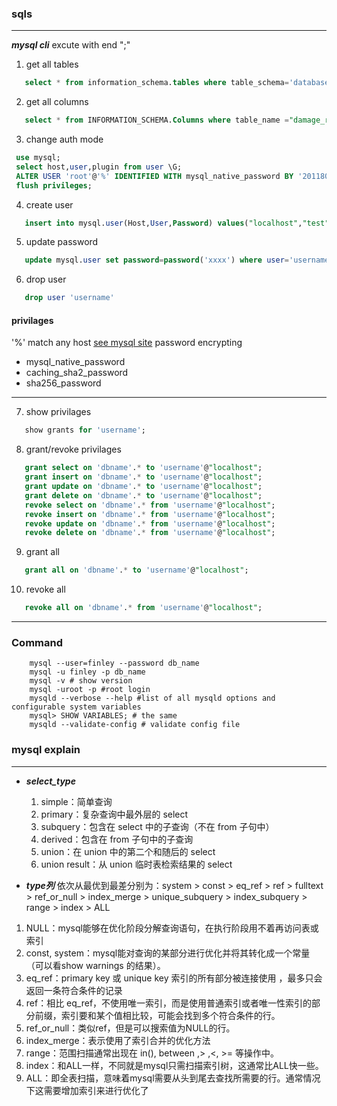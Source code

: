 <!--
 * @Descripttion: 
 * @version: 
 * @Author: fuanlei
 * @Date: 2019-11-06 15:27:13
 * @LastEditors: fuanlei
 * @LastEditTime: 2019-11-06 17:35:05
 -->
### sqls
------

***mysql cli*** excute with end ";"

1. get all tables
  ``` sql
     select * from information_schema.tables where table_schema='database';
  ```

2. get all columns
  ``` sql
     select * from INFORMATION_SCHEMA.Columns where table_name ="damage_repository"
  ```

3. change auth mode
  ``` sql
   use mysql;
   select host,user,plugin from user \G;
   ALTER USER 'root'@'%' IDENTIFIED WITH mysql_native_password BY '2011801243';
   flush privileges;
  ```
4. create user
  ``` sql
     insert into mysql.user(Host,User,Password) values("localhost","test",password("1234"));
  ```

5. update password
  ``` sql
     update mysql.user set password=password('xxxx') where user='username';
  ```

6. drop user
  ``` sql
     drop user 'username'
  ```

#### privilages
'%' match any host
[see mysql site](https://dev.mysql.com/doc/refman/8.0/en/privileges-provided.html)
password encrypting
* mysql_native_password
* caching_sha2_password
* sha256_password

----
7. show privilages
  ``` sql
     show grants for 'username';
  ```

8. grant/revoke  privilages
  ``` sql
     grant select on 'dbname'.* to 'username'@"localhost";
     grant insert on 'dbname'.* to 'username'@"localhost";
     grant update on 'dbname'.* to 'username'@"localhost";
     grant delete on 'dbname'.* to 'username'@"localhost";
     revoke select on 'dbname'.* from 'username'@"localhost";
     revoke insert on 'dbname'.* from 'username'@"localhost";
     revoke update on 'dbname'.* from 'username'@"localhost";
     revoke delete on 'dbname'.* from 'username'@"localhost";
  ```

9. grant all
  ``` sql
     grant all on 'dbname'.* to 'username'@"localhost";
  ```
10. revoke all
  ``` sql
     revoke all on 'dbname'.* from 'username'@"localhost";
  ```

-----

### Command

``` shell
    mysql --user=finley --password db_name
    mysql -u finley -p db_name
    mysql -v # show version
    mysql -uroot -p #root login
    mysqld --verbose --help #list of all mysqld options and configurable system variables
    mysql> SHOW VARIABLES; # the same
    mysqld --validate-config # validate config file
```

### mysql explain
----

- ***select_type***
  1. simple：简单查询
  2. primary：复杂查询中最外层的 select
  3. subquery：包含在 select 中的子查询（不在 from 子句中）
  4. derived：包含在 from 子句中的子查询
  5. union：在 union 中的第二个和随后的 select
  6. union result：从 union 临时表检索结果的 select

- ***type列***
依次从最优到最差分别为：system > const > eq_ref > ref > fulltext > ref_or_null > index_merge > unique_subquery > index_subquery > range > index > ALL

1. NULL：mysql能够在优化阶段分解查询语句，在执行阶段用不着再访问表或索引
2. const, system：mysql能对查询的某部分进行优化并将其转化成一个常量（可以看show warnings 的结果）。
3. eq_ref：primary key 或 unique key 索引的所有部分被连接使用 ，最多只会返回一条符合条件的记录
4. ref：相比 eq_ref，不使用唯一索引，而是使用普通索引或者唯一性索引的部分前缀，索引要和某个值相比较，可能会找到多个符合条件的行。
5. ref_or_null：类似ref，但是可以搜索值为NULL的行。
6. index_merge：表示使用了索引合并的优化方法
7. range：范围扫描通常出现在 in(), between ,> ,<, >= 等操作中。
8. index：和ALL一样，不同就是mysql只需扫描索引树，这通常比ALL快一些。
9. ALL：即全表扫描，意味着mysql需要从头到尾去查找所需要的行。通常情况下这需要增加索引来进行优化了